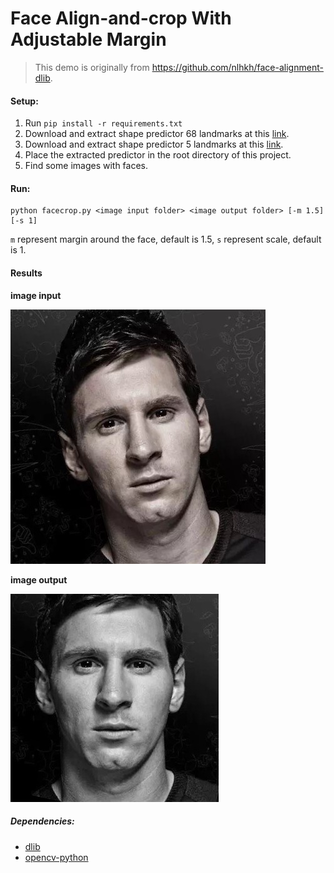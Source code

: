 # Face Align-and-crop With Adjustable Margin

> This demo is originally from https://github.com/nlhkh/face-alignment-dlib.

#### Setup:

1. Run `pip install -r requirements.txt`
2. Download and extract shape predictor 68 landmarks at this [link](http://dlib.net/files/shape_predictor_68_face_landmarks.dat.bz2).
3. Download and extract shape predictor 5 landmarks at this [link](http://dlib.net/files/shape_predictor_5_face_landmarks.dat.bz2).
4. Place the extracted predictor in the root directory of this project.
5. Find some images with faces.

#### Run:

```
python facecrop.py <image input folder> <image output folder> [-m 1.5] [-s 1]
```

`m` represent margin around the face, default is 1.5, `s` represent scale, default is 1.

#### Results

**image input**

![Messi](./Messi.jpg)

**image output**

![res](./res.jpg)


##### Dependencies:

- [dlib](http://dlib.net/)
- [opencv-python](http://docs.opencv.org/3.0-beta/doc/py_tutorials/py_tutorials.html)